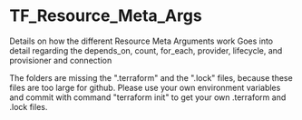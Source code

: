# TF_Resource_Meta_Args
Details on how the different Resource Meta Arguments work
Goes into detail regarding the depends_on, count, for_each, provider, lifecycle, and provisioner and connection

The folders are missing the ".terraform" and the ".lock" files, because these files are too large for github. Please use your own environment variables and commit with command "terraform init" to get your own .terraform and .lock files.
